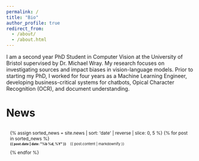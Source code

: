 ```yaml
---
permalink: /
title: "Bio"
author_profile: true
redirect_from: 
  - /about/
  - /about.html
---
```


I am a second year PhD Student in Computer Vision at the University of Bristol supervised by Dr. Michael Wray. My research focuses on investigating sources and impact biases in vision-language models. Prior to starting my PhD, I worked for four years as a Machine Learning Engineer, developing business-critical systems for chatbots, Opical Character Recognition (OCR), and document understanding.

# News

<div class="news-scroll-container">
  {% assign sorted_news = site.news | sort: 'date' | reverse | slice: 0, 5 %}
  {% for post in sorted_news %}
    <div class="news-item">
      <p class="news-entry">
        <strong>{{ post.date | date: "%b %d, %Y" }}</strong> 
        {{ post.content | markdownify }}
      </p>
    </div>
  {% endfor %}
</div>

<style>
:root {
  --link-color: #0066cc;
  --link-hover-color: #004080;
  --link-visited-color: #800080;
}

[data-theme="dark"] {
  --link-color: #4da6ff;
  --link-hover-color: #80c1ff;
  --link-visited-color: #cc80ff;
}

.news-scroll-container {
  max-height: 250px; /* Slightly reduced height */
  overflow-y: auto;
  border: 1px solid var(--border-color);
  padding: 10px; /* Reduced padding */
  background-color: var(--background-primary);
  margin-top: 15px;
  color: var(--text-primary);
  font-size: 0.85em; /* Reduce overall font size */
}

.news-item {
  margin-bottom: 8px; /* Reduced margin */
}

.news-entry {
  margin: 0;
  line-height: 1.4; /* Tighter line height */
  font-size: 0.8em; /* Even smaller font size */
}

.news-entry strong {
  margin-right: 8px; /* Slightly reduced margin */
  color: var(--text-secondary);
  font-size: 0.9em; /* Slightly smaller date */
}

.news-entry a {
  color: var(--link-color);
  text-decoration: none;
  font-weight: bold;
  font-size: 0.9em; /* Smaller link text */
  transition: color 0.3s ease;
}

.news-entry a:hover {
  color: var(--link-hover-color);
  text-decoration: underline;
}

.news-entry a:visited {
  color: var(--link-visited-color);
}
</style>